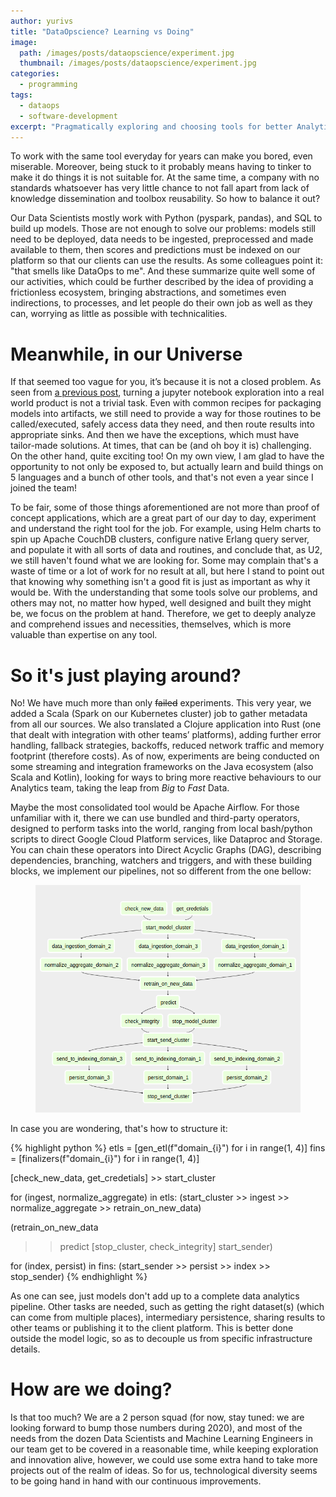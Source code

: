 ```yaml
---
author: yurivs
title: "DataOpscience? Learning vs Doing"
image:
  path: /images/posts/dataopscience/experiment.jpg
  thumbnail: /images/posts/dataopscience/experiment.jpg
categories:
  - programming
tags:
  - dataops
  - software-development
excerpt: "Pragmatically exploring and choosing tools for better Analytics"
---
```


To work with the same tool everyday for years can make you bored, even miserable. Moreover, being stuck to it probably means having to tinker to make it do things it is not suitable for. At the same time, a company with no standards whatsoever has very little chance to not fall apart from lack of knowledge dissemination and toolbox reusability. So how to balance it out?

Our Data Scientists mostly work with Python (pyspark, pandas), and SQL to build up models. Those are not enough to solve our problems: models still need to be deployed, data needs to be ingested, preprocessed and made available to them, then scores and predictions must be indexed on our platform so that our clients can use the results. As some colleagues point it: "that smells like DataOps to me". And these summarize quite well some of our activities, which could be further described by the idea of providing a frictionless ecosystem, bringing abstractions, and sometimes even indirections, to processes, and let people do their own job as well as they can, worrying as little as possible with technicalities.

# Meanwhile, in our Universe

If that seemed too vague for you, it’s because it is not a closed problem. As seen from [a previous post](https://neowaylabs.github.io/programming/from-notebooks-to-production-software/), turning a jupyter notebook exploration into a real world product is not a trivial task. Even with common recipes for packaging models into artifacts, we still need to provide a way for those routines to be called/executed, safely access data they need, and then route results into appropriate sinks. And then we have the exceptions, which must have tailor-made solutions. At times, that can be (and oh boy it is) challenging. On the other hand, quite exciting too! On my own view, I am glad to have the opportunity to not only be exposed to, but actually learn and build things on 5 languages and a bunch of other tools, and that's not even a year since I joined the team!

To be fair, some of those things aforementioned are not more than proof of concept applications, which are a great part of our day to day, experiment and understand the right tool for the job. For example, using Helm charts to spin up Apache CouchDB clusters, configure native Erlang query server, and populate it with all sorts of data and routines, and conclude that, as U2, we still haven't found what we are looking for. Some may complain that's a waste of time or a lot of work for no result at all, but here I stand to point out that knowing why something isn't a good fit is just as important as why it would be. With the understanding that some tools solve our problems, and others may not, no matter how hyped, well designed and built they might be, we focus on the problem at hand. Therefore, we get to deeply analyze and comprehend issues and necessities, themselves, which is more valuable than expertise on any tool.

# So it's just playing around?

No! We have much more than only ~~failed~~ experiments. This very year, we added a Scala (Spark on our Kubernetes cluster) job to gather metadata from all our sources. We also translated a Clojure application into Rust (one that dealt with integration with other teams’ platforms), adding further error handling, fallback strategies, backoffs, reduced network traffic and memory footprint (therefore costs). As of now, experiments are being conducted on some streaming and integration frameworks on the Java ecosystem (also Scala and Kotlin), looking for ways to bring more reactive behaviours to our Analytics team, taking the leap from _Big_ to _Fast_ Data.

Maybe the most consolidated tool would be Apache Airflow. For those unfamiliar with it, there we can use bundled and third-party operators, designed to perform tasks into the world, ranging from local bash/python scripts to direct Google Cloud Platform services, like Dataproc and Storage. You can chain these operators into Direct Acyclic Graphs (DAG), describing dependencies, branching, watchers and triggers, and with these building blocks, we implement our pipelines, not so different from the one bellow:

<figure class="align-center">
  <img src="/images/posts/dataopscience/example-dag.png" alt="">
</figure>

In case you are wondering, that's how to structure it:

{% highlight python %}
etls = [gen_etl(f"domain_{i}") for i in range(1, 4)]
fins = [finalizers(f"domain_{i}") for i in range(1, 4)]

[check_new_data, get_credetials] >> start_cluster

for (ingest, normalize_aggregate) in etls:
    (start_cluster
     >> ingest
     >> normalize_aggregate
     >> retrain_on_new_data)

(retrain_on_new_data
 >> predict 
 >> [stop_cluster, check_integrity]
 >> start_sender)

for (index, persist) in fins:
    (start_sender
     >> persist
     >> index
     >> stop_sender)
{% endhighlight %}

As one can see, just models don't add up to a complete data analytics pipeline. Other tasks are needed, such as getting the right dataset(s) (which can come from multiple places), intermediary persistence, sharing results to other teams or publishing it to the client platform. This is better done outside the model logic, so as to decouple us from specific infrastructure details.

# How are we doing?

Is that too much? We are a 2 person squad (for now, stay tuned: we are looking forward to bump those numbers during 2020), and most of the needs from the dozen Data Scientists and Machine Learning Engineers in our team get to be covered in a reasonable time, while keeping exploration and innovation alive, however, we could use some extra hand to take more projects out of the realm of ideas. So for us, technological diversity seems to be going hand in hand with our continuous improvements.
